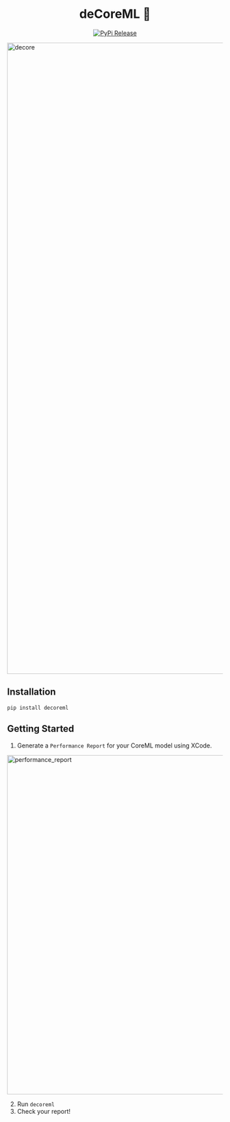 <div align="center">
<h1>deCoreML 🍎</h1>
</div>
<p align="center">
<a href="https://pypi.org/project/decoreml/">
    <img alt="PyPi Release" src="https://img.shields.io/pypi/v/decoreml">
</a> 
</p>

<img width="1470" alt="decore" src="https://github.com/FL33TW00D/deCoreML/assets/45471420/dc29a68d-ebe7-41b0-8da9-219154b9b59b">

## Installation
```
pip install decoreml
```

## Getting Started
1. Generate a `Performance Report` for your CoreML model using XCode.
<img width="790" alt="performance_report" src="https://github.com/FL33TW00D/deCoreML/assets/45471420/4e31bcc5-bf7b-408d-86c8-65fe97f7ca26">

2. Run `decoreml`
3. Check your report!

